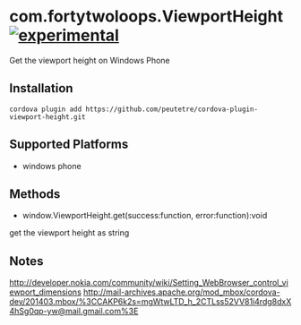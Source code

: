 # com.fortytwoloops.ViewportHeight [![experimental](http://hughsk.github.io/stability-badges/dist/experimental.svg)](http://github.com/hughsk/stability-badges)

Get the viewport height on Windows Phone

## Installation

    cordova plugin add https://github.com/peutetre/cordova-plugin-viewport-height.git

## Supported Platforms

- windows phone

## Methods

- window.ViewportHeight.get(success:function, error:function):void

get the viewport height as string

## Notes

http://developer.nokia.com/community/wiki/Setting_WebBrowser_control_viewport_dimensions
http://mail-archives.apache.org/mod_mbox/cordova-dev/201403.mbox/%3CCAKP6k2s=mgWtwLTD_h_2CTLss52VV81i4rdg8dxX4hSg0qp-yw@mail.gmail.com%3E